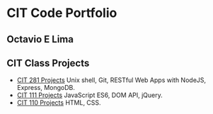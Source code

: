 # CIT Code Portfolio

## Octavio E Lima

## CIT Class Projects

- [CIT 281 Projects](https://uo-cit.github.io/project-5-octaviolima/) Unix shell, Git, RESTful Web Apps with NodeJS, Express, MongoDB.
- [CIT 111 Projects](https://pages.uoregon.edu/odelima/111) JavaScript ES6, DOM API, jQuery.
- [CIT 110 Projects](https://pages.uoregon.edu/odelima/110) HTML, CSS.

